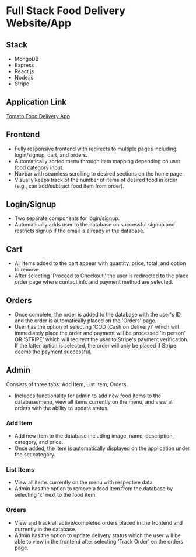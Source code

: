 # Full Stack Food Delivery Website/App

## Stack
- MongoDB
- Express
- React.js
- Node.js
- Stripe

## Application Link
[Tomato Food Delivery App](https://food-del-frontend-0ont.onrender.com/)

## Frontend
- Fully responsive frontend with redirects to multiple pages including login/signup, cart, and orders.
- Automatically sorted menu through item mapping depending on user food category input.
- Navbar with seamless scrolling to desired sections on the home page.
- Visually keeps track of the number of items of desired food in order (e.g., can add/subtract food item from order).

## Login/Signup
- Two separate components for login/signup.
- Automatically adds user to the database on successful signup and restricts signup if the email is already in the database.

## Cart
- All items added to the cart appear with quantity, price, total, and option to remove.
- After selecting 'Proceed to Checkout,' the user is redirected to the place order page where contact info and payment method are selected.

## Orders
- Once complete, the order is added to the database with the user's ID, and the order is automatically placed on the 'Orders' page.
- User has the option of selecting 'COD (Cash on Delivery)' which will immediately place the order and payment will be processed 'in person' OR 'STRIPE' which will redirect the user to Stripe's payment verification. If the latter option is selected, the order will only be placed if Stripe deems the payment successful.

## Admin
Consists of three tabs: Add Item, List Item, Orders.
- Includes functionality for admin to add new food items to the database/menu, view all items currently on the menu, and view all orders with the ability to update status.

### Add Item
- Add new item to the database including image, name, description, category, and price.
- Once added, the item is automatically displayed on the application under the set category.

### List Items
- View all items currently on the menu with respective data.
- Admin has the option to remove a food item from the database by selecting 'x' next to the food item.

### Orders
- View and track all active/completed orders placed in the frontend and currently in the database.
- Admin has the option to update delivery status which the user will be able to view in the frontend after selecting 'Track Order' on the orders page.

